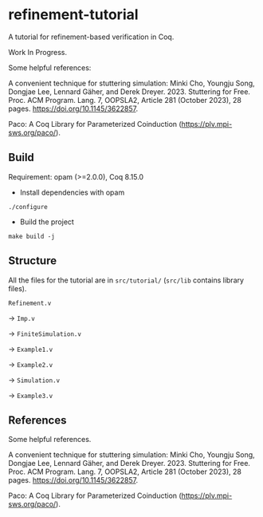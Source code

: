 # refinement-tutorial
A tutorial for refinement-based verification in Coq.

Work In Progress.

Some helpful references:

A convenient technique for stuttering simulation:
Minki Cho, Youngju Song, Dongjae Lee, Lennard Gäher, and Derek Dreyer. 2023. Stuttering for Free. Proc. ACM Program. Lang. 7, OOPSLA2, Article 281 (October 2023), 28 pages. https://doi.org/10.1145/3622857.

Paco: A Coq Library for Parameterized Coinduction (https://plv.mpi-sws.org/paco/).

## Build
Requirement: opam (>=2.0.0), Coq 8.15.0
- Install dependencies with opam
```
./configure
```
- Build the project
```
make build -j
```

## Structure
All the files for the tutorial are in `src/tutorial/` (`src/lib` contains library files).

`Refinement.v`

-> `Imp.v`

-> `FiniteSimulation.v`

-> `Example1.v`

-> `Example2.v`

-> `Simulation.v`

-> `Example3.v`

## References
Some helpful references.

A convenient technique for stuttering simulation:
Minki Cho, Youngju Song, Dongjae Lee, Lennard Gäher, and Derek Dreyer. 2023. Stuttering for Free. Proc. ACM Program. Lang. 7, OOPSLA2, Article 281 (October 2023), 28 pages. https://doi.org/10.1145/3622857.

Paco: A Coq Library for Parameterized Coinduction (https://plv.mpi-sws.org/paco/).
